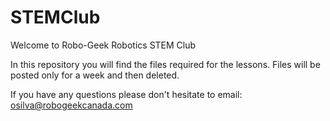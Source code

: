 # STEMClub
Welcome to Robo-Geek Robotics STEM Club

In this repository you will find the files required for the lessons.
Files will be posted only for a week and then deleted. 

If you have any questions please don't hesitate to email: osilva@robogeekcanada.com



